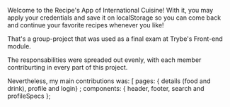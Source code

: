 Welcome to the Recipe's App of International Cuisine!
  With it, you may apply your credentials and save it on localStorage so you can come back and continue your favorite recipes whenever you like!


That's a group-project that was used as a final exam at Trybe's Front-end module.

The responsabilities were spreaded out evenly, with each member contriburting in every part of this project.

Nevertheless, my main contributions was: [ pages: { details (food and drink), profile and login} ; components: { header, footer, search and profileSpecs };



